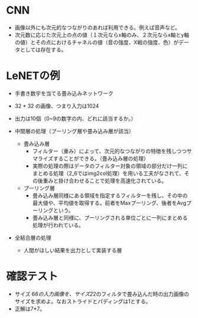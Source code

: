 <script type="text/x-mathjax-config">MathJax.Hub.Config({tex2jax:{inlineMath:[['\$','\$'],['\\(','\\)']],processEscapes:true},CommonHTML: {matchFontHeight:false}});</script>
<script type="text/javascript" async src="https://cdnjs.cloudflare.com/ajax/libs/mathjax/2.7.1/MathJax.js?config=TeX-MML-AM_CHTML"></script>
# CNN
- 画像以外にも次元的なつながりのあれば利用できる。例えば音声など。
- 次元数に応じた次元上の点の値（１次元ならx軸のみ、２次元ならx軸とy軸の値）とその点におけるチャネルの値（音の強度、X戦の強度、色）がデータとしては存在する。


# LeNETの例
- 手書き数宇を当てる畳み込みネットワーク
- 32 * 32 の画像、つまり入力は1024
- 出力は10個（0~9の数字の内、どれに該当するか。）
- 中間層の処理（プーリング層や畳み込み層が該当）
  - 畳み込み層
    - フィルター（重み）によって、次元的なつながりの特徴を残しつつサマライズすることができる。（畳み込み層の処理）
    - 実際の処理の際はデータのフィルター対象の領域の部分だけ一列にまとめる処理（2_6ではimg2col処理）を用いる工夫がなされて、その後重みと掛け合わせることで処理を高速化されている。
  - プーリング層
    - 畳み込み層同様にある領域を指定するフィルターを残し、その中の最大値や、平均値を取得する。前者をMaxプーリング、後者をAvgプーリングという。
    - 畳み込み層と同様に、プーリングされる単位ごとに一列にまとめる処理が行われている。

- 全結合層の処理
  - 人間がほしい結果を出力として実装する層

# 確認テスト
- サイズ 6*6の入力画像を、サイズ2*2のフィルタで畳み込んだ時の出力画像のサイズを求めよ。なおストライドとパディングは1とする。
- 正解は7*7。
